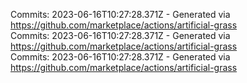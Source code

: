 Commits: 2023-06-16T10:27:28.371Z - Generated via https://github.com/marketplace/actions/artificial-grass
<br>
Commits: 2023-06-16T10:27:28.371Z - Generated via https://github.com/marketplace/actions/artificial-grass
<br>
Commits: 2023-06-16T10:27:28.371Z - Generated via https://github.com/marketplace/actions/artificial-grass
<br>
